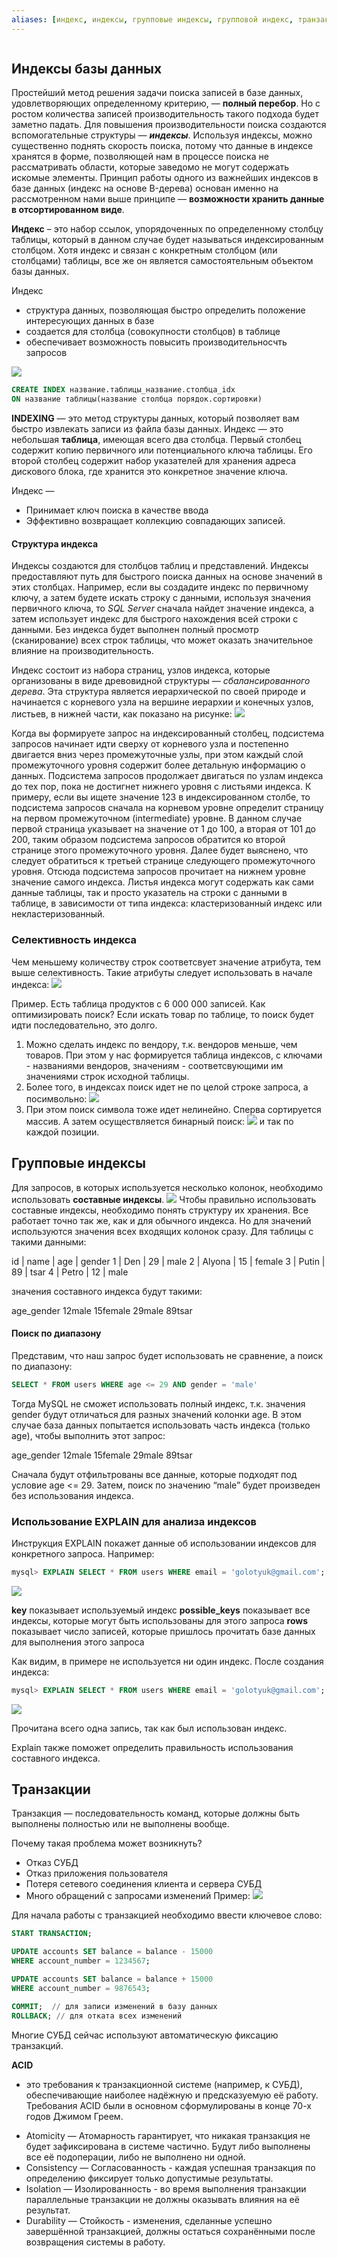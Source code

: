 ```yaml
---
aliases: [индекс, индексы, групповые индексы, групповой индекс, транзакция, транзакции, index, group index, transaction]
---
```

```py

```

## Индексы базы данных
Простейший метод решения задачи поиска записей в базе данных, удовлетворяющих определенному критерию, — **полный перебор**. Но с ростом количества записей производительность такого подхода будет заметно падать. Для повышения производительности поиска создаются вспомогательные структуры — **_индексы_**. Используя индексы, можно существенно поднять скорость поиска, потому что данные в индексе хранятся в форме, позволяющей нам в процессе поиска не рассматривать области, которые заведомо не могут содержать искомые элементы.
Принцип работы одного из важнейших индексов в базе данных (индекс на основе B-дерева) основан именно на рассмотренном нами выше принципе — **возможности хранить данные в отсортированном виде**.

**Индекс** – это набор ссылок, упорядоченных по определенному столбцу таблицы, который в данном случае будет называться индексированным столбцом. Хотя индекс и связан с конкретным столбцом (или столбцами) таблицы, все же он является самостоятельным объектом базы данных.

Индекс
*  структура данных, позволяющая быстро определить положение интересующих данных в базе
*  создается для столбца (совокупности столбцов) в таблице
*  обеспечивает возможность повысить производительносчть запросов

![](https://i.imgur.com/1Rk2peR.png)

```sql
CREATE INDEX название.таблицы_название.столбца_idx
ON название таблицы(название столбца порядок.сортировки)

```

**INDEXING** — это метод структуры данных, который позволяет вам быстро извлекать записи из файла базы данных. Индекс — это небольшая **таблица**, имеющая всего два столбца. Первый столбец содержит копию первичного или потенциального ключа таблицы. Его второй столбец содержит набор указателей для хранения адреса дискового блока, где хранится это конкретное значение ключа.

Индекс —
-   Принимает ключ поиска в качестве ввода
-   Эффективно возвращает коллекцию совпадающих записей.

#### Структура индекса

Индексы создаются для столбцов таблиц и представлений. Индексы предоставляют путь для быстрого поиска данных на основе значений в этих столбцах. 
Например, если вы создадите индекс по первичному ключу, а затем будете искать строку с данными, используя значения первичного ключа, то _SQL Server_ сначала найдет значение индекса, а затем использует индекс для быстрого нахождения всей строки с данными. Без индекса будет выполнен полный просмотр (сканирование) всех строк таблицы, что может оказать значительное влияние на производительность.

Индекс состоит из набора страниц, узлов индекса, которые организованы в виде древовидной структуры — _сбалансированного дерева_. Эта структура является иерархической по своей природе и начинается с корневого узла на вершине иерархии и конечных узлов, листьев, в нижней части, как показано на рисунке:
![](https://habrastorage.org/r/w1560/getpro/habr/post_images/e35/b8e/5a8/e35b8e5a8538064b22082a4e5351574a.jpg)

Когда вы формируете запрос на индексированный столбец, подсистема запросов начинает идти сверху от корневого узла и постепенно двигается вниз через промежуточные узлы, при этом каждый слой промежуточного уровня содержит более детальную информацию о данных. Подсистема запросов продолжает двигаться по узлам индекса до тех пор, пока не достигнет нижнего уровня с листьями индекса. 
К примеру, если вы ищете значение 123 в индексированном столбе, то подсистема запросов сначала на корневом уровне определит страницу на первом промежуточном (intermediate) уровне. В данном случае первой страница указывает на значение от 1 до 100, а вторая от 101 до 200, таким образом подсистема запросов обратится ко второй странице этого промежуточного уровня. Далее будет выяснено, что следует обратиться к третьей странице следующего промежуточного уровня. Отсюда подсистема запросов прочитает на нижнем уровне значение самого индекса. Листья индекса могут содержать как сами данные таблицы, так и просто указатель на строки с данными в таблице, в зависимости от типа индекса: кластеризованный индекс или некластеризованный.

### Селективность индекса

Чем меньшему количеству строк соответсвует значение атрибута, тем выше селективность. Такие атрибуты следует использовать в начале индекса:
![](https://i.imgur.com/HEAePiS.png)


Пример.
Есть таблица продуктов с 6 000 000 записей. Как оптимизировать поиск?
Если искать товар по таблице, то поиск будет идти последовательно, это долго.
1. Можно сделать индекс по вендору, т.к. вендоров меньше, чем товаров.
При этом у нас формируется таблица индексов, с ключами - названиями вендоров, значениям - соответсвующими им значениями строк исходной таблицы.
2. Более того, в индексах поиск идет не по целой строке запроса, а посимвольно:
![](https://i.imgur.com/PkVw35j.png)
3. При этом поиск символа тоже идет нелинейно. Сперва сортируется массив. А затем осуществляется бинарный поиск:
![](https://i.imgur.com/Y312Zpr.png)
и так по каждой позиции.

## Групповые индексы
Для запросов, в которых используется несколько колонок, необходимо использовать **составные индексы**.
![](https://i.onthe.io/smngoz79t006u56ci.7dc9f1ef.jpg)
Чтобы правильно использовать составные индексы, необходимо понять структуру их хранения. Все работает точно так же, как и для обычного индекса. Но для значений используются значения всех входящих колонок сразу. Для таблицы с такими данными:

id | name   | age | gender
1  | Den    | 29 | male
2  | Alyona | 15 | female
3  | Putin  | 89 | tsar
4  | Petro  | 12 | male

значения составного индекса будут такими:

age_gender
12male
15female
29male
89tsar

#### Поиск по диапазону

Представим, что наш запрос будет использовать не сравнение, а поиск по диапазону:
```sql
SELECT * FROM users WHERE age <= 29 AND gender = 'male'
```

Тогда MySQL не сможет использовать полный индекс, т.к. значения gender будут отличаться для разных значений колонки age. В этом случае база данных попытается использовать часть индекса (только age), чтобы выполнить этот запрос:

age_gender
12male
15female
29male
89tsar

Сначала будут отфильтрованы все данные, которые подходят под условие age <= 29. Затем, поиск по значению “male” будет произведен без использования индекса.

### Использование EXPLAIN для анализа индексов

Инструкция EXPLAIN покажет данные об использовании индексов для конкретного запроса. Например:
```sql
mysql> EXPLAIN SELECT * FROM users WHERE email = 'golotyuk@gmail.com';
```

![](https://highload.today/wp-content/uploads/2019/11/Screenshot-2021-03-19-at-11.29.00-1024x111.png)

**key** показывает используемый индекс
**possible_keys** показывает все индексы, которые могут быть использованы для этого запроса
**rows** показывает число записей, которые пришлось прочитать базе данных для выполнения этого запроса

Как видим, в примере не используется ни один индекс. После создания индекса:
```sql
mysql> EXPLAIN SELECT * FROM users WHERE email = 'golotyuk@gmail.com';
```

![](https://highload.today/wp-content/uploads/2019/11/Screenshot-2021-03-19-at-11.30.44-1024x109.png)

Прочитана всего одна запись, так как был использован индекс.

Explain также поможет определить правильность использования составного индекса.


## Транзакции
Транзакция — последовательность команд, которые должны быть выполнены полностью или не выполнены вообще.

Почему такая проблема может возникнуть?
- Отказ СУБД
- Отказ приложения пользователя
- Потеря сетевого соединения клиента и сервера СУБД
- Много обращений с запросами изменений
Пример:
![](https://i.imgur.com/uCd8Inn.png)

Для начала работы с транзакцией необходимо ввести ключевое слово:

```sql
START TRANSACTION;

UPDATE accounts SET balance = balance - 15000
WHERE account_number = 1234567;

UPDATE accounts SET balance = balance + 15000
WHERE account_number = 9876543;

COMMIT;  // для записи изменений в базу данных
ROLLBACK; // для отката всех изменений

```

Многие СУБД сейчас используют автоматическую фиксацию транзакций.

**ACID**
- это требования к транзакционной системе (например, к СУБД), обеспечивающие наиболее надёжную и предсказуемую её работу. Требования ACID были в основном сформулированы в конце 70-х годов Джимом Греем.

* Atomicity — Атомарность гарантирует, что никакая транзакция не будет зафиксирована в системе частично. Будут либо выполнены все её подоперации, либо не выполнено ни одной.
* Consistency — Согласованность - каждая успешная транзакция по определению фиксирует только допустимые результаты.
* Isolation — Изолированность - во время выполнения транзакции параллельные транзакции не должны оказывать влияния на её результат.
* Durability — Стойкость - изменения, сделанные успешно завершённой транзакцией, должны остаться сохранёнными после возвращения системы в работу.

